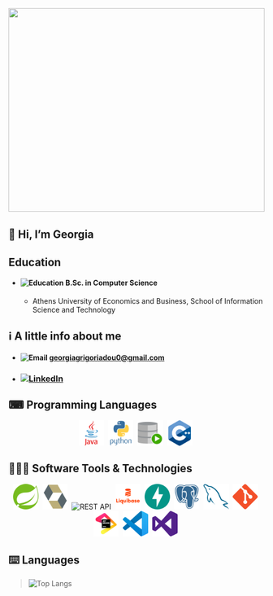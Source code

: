 <p align="center">
  <img width="100%" height="400rem" src="https://quotefancy.com/media/wallpaper/3840x2160/6360638-Albert-Einstein-Quote-You-never-fail-until-you-stop-trying.jpg">
</p>

## 👋 Hi, I’m Georgia

## Education
- #### <img title="Education" alt="Education" style="width:25px;height:25px" src="https://cdn-icons-png.flaticon.com/128/6062/6062646.png"> B.Sc. in Computer Science
  - Athens University of Economics and Business, School of Information Science and Technology

## ℹ️ A little info about me
- #### <img title="Email" alt="Email" style="width:25px;height:25px;" src="https://cdn-icons-png.flaticon.com/128/732/732200.png"> [georgiagrigoriadou0@gmail.com](mailto:georgiagrigoriadou0@gmail.com)
-  ### <a href='https://www.linkedin.com/in/georgia-grigoriadou/'><img title="LinkedIn" alt="LinkedIn" style="width:40px;height:40px;" src="https://cdn-icons-png.flaticon.com/128/2504/2504923.png"></a>


## ⌨ Programming Languages
<div align='center'>
   <img src="https://github.com/devicons/devicon/blob/master/icons/java/java-original-wordmark.svg" title="Java" alt="Java" width="50" height="50"/>&nbsp;
   <img src="https://github.com/devicons/devicon/blob/master/icons/python/python-original-wordmark.svg" title="Python" alt="Python" width="50" height="50"/>&nbsp;
   <img src="https://github.com/devicons/devicon/blob/master/icons/sqldeveloper/sqldeveloper-original.svg" title="SQL" alt="SQL" width="50" height="50"/>&nbsp;
   <img src="https://github.com/devicons/devicon/blob/master/icons/cplusplus/cplusplus-original.svg" title="C++" alt="C++" width="50" height="50"/>&nbsp;
</div>



## 👨🏻‍💻 Software Tools & Technologies
<div align='center'>
  <img src="https://github.com/devicons/devicon/blob/master/icons/spring/spring-original.svg" title="Spring Boot" alt="Spring Boot" width="50" height="50"/>&nbsp;
  <img src="https://github.com/devicons/devicon/blob/master/icons/hibernate/hibernate-original.svg" title="Hibernate" alt="Hibernate" width="50" height="50"/>&nbsp;
  <img src="https://media.licdn.com/dms/image/D4D12AQEeNNHq05k7MA/article-cover_image-shrink_720_1280/0/1687786979245?e=2147483647&v=beta&t=AVc2G-hvHNjTMklQtEt6qlby2l79Bf5dBBkUB5DBRe0" title="REST API" alt="REST API" width="50" height="50"/>&nbsp;
  <img src="https://github.com/devicons/devicon/blob/master/icons/liquibase/liquibase-original-wordmark.svg" title="Liquibase" alt="Liquibase" width="50" height="50"/>&nbsp;
  <img src="https://github.com/devicons/devicon/blob/master/icons/fastapi/fastapi-plain.svg" title="FastAPI" alt="FastAPI" width="50" height="50"/>&nbsp;
  <img src="https://github.com/devicons/devicon/blob/master/icons/postgresql/postgresql-plain.svg" title="PostgreSQL" alt="PostgreSQL" width="50" height="50"/>&nbsp;
  <img src="https://github.com/devicons/devicon/blob/master/icons/mysql/mysql-original.svg" title="MySQL" alt="MySQL" width="50" height="50"/>&nbsp;
  <img src="https://github.com/devicons/devicon/blob/master/icons/git/git-plain.svg" title="Git" alt="Git" width="50" height="50"/>&nbsp;
  <img src="https://github.com/devicons/devicon/blob/master/icons/jetbrains/jetbrains-original.svg" title="JetBrains" alt="JetBrains" width="50" height="50"/>&nbsp;
  <img src="https://github.com/devicons/devicon/blob/master/icons/vscode/vscode-original.svg" title="VS Code" alt="VS Code" width="50" height="50"/>&nbsp;
  <img src="https://github.com/devicons/devicon/blob/master/icons/visualstudio/visualstudio-plain.svg" title="Visual Studio" alt="Visual Studio" width="50" height="50"/>&nbsp;
</div>

## ⌨️ Languages
   > ![Top Langs](https://github-readme-stats.vercel.app/api/top-langs/?username=GeorgiaGrigoriadou&layout=compact&theme=algolia&border_radius=20&text_color=9ECCE3&bg_color=1e1e2e)



<!--
**GeorgiaGrigoriadou/GeorgiaGrigoriadou** is a ✨ _special_ ✨ repository because its `README.md` (this file) appears on your GitHub profile.

Here are some ideas to get you started:

- 🔭 I’m currently working on ...
- 🌱 I’m currently learning ...
- 👯 I’m looking to collaborate on ...
- 🤔 I’m looking for help with ...
- 💬 Ask me about ...
- 📫 How to reach me: ...
- 😄 Pronouns: ...
- ⚡ Fun fact: ...
-->
